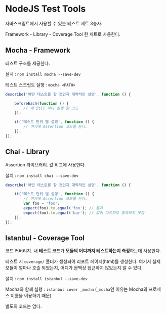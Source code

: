 # NodeJS Test Tools

자바스크립트에서 사용할 수 있는 테스트 세트 3총사.

Framework - Library - Coverage Tool 한 세트로 사용한다.

## Mocha - Framework

테스트 구조를 제공한다.

설치 : ```npm install mocha --save-dev```

테스트 스크립트 실행 : ```mocha <PATH>```

```javascript
describe('어떤 테스트를 할 것인지 대략적인 설명', function () {

    beforeEach(function () {
        // 매 it() 마다 실행 할 코드
    });

    it('테스트 단위 별 설명', function () {
        // 여기에 Assertion 코드를 둔다.
    });
});
```

## Chai - Library

Assertion 라이브러리. 값 비교에 사용한다.

설치 : ```npm install chai --save-dev```

```javascript
describe('어떤 테스트를 할 것인지 대략적인 설명', function () {

    it('테스트 단위 별 설명', function () {
        // 여기에 Assertion 코드를 둔다.
        var foo = 'foo';
        expect(foo).to.equal('foo'); // 통과
        expect(foo).to.equal('bar'); // 값이 다르므로 통과하지 못함
    });
});
```

## Istanbul - Coverage Tool

코드 커버리지. 내 **테스트 코드**가 **모듈의 어디까지 테스트하는지 측정**하는데 사용한다.

테스트 시 ```coverage/``` 폴더가 생성되어 리포트 페이지(html)를 생성한다. 여기서 실제 모듈이 얼마나 호출 되었는지, 어디가 문맥상 접근하지 않았는지 알 수 있다.

설치 : ```npm install istanbul --save-dev```

Mocha와 함께 실행 : ```istanbul cover _mocha``` (```_mocha```인 이유는 Mocha의 프로세스 이름을 이용하기 때문)

별도의 코드는 없다.
